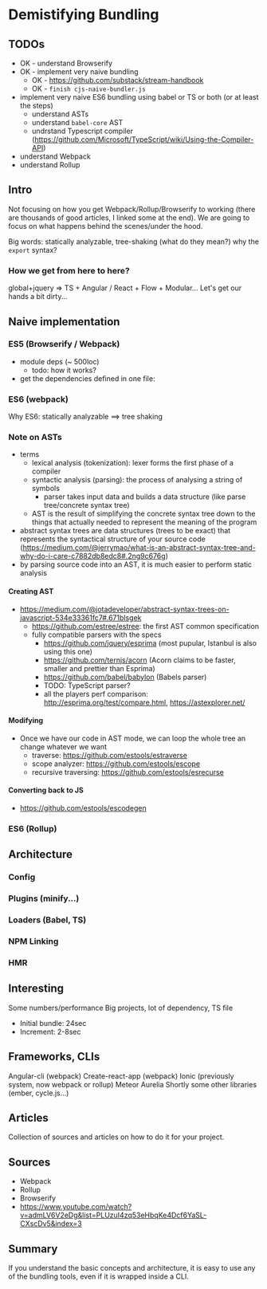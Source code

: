 # Demistifying Bundling

## TODOs
* OK - understand Browserify
* OK - implement very naive bundling
    * OK - https://github.com/substack/stream-handbook
    * OK - `finish cjs-naive-bundler.js`
* implement very naive ES6 bundling using babel or TS or both (or at least the steps)
    * understand ASTs
    * understand `babel-core` AST
    * undrstand Typescript compiler (https://github.com/Microsoft/TypeScript/wiki/Using-the-Compiler-API)
* understand Webpack
* understand Rollup

## Intro
Not focusing on how you get Webpack/Rollup/Browserify to working (there are thousands of good articles, I linked some at the end).
We are going to focus on what happens behind the scenes/under the hood.

Big words: statically analyzable, tree-shaking (what do they mean?) why the `export` syntax?

### How we get from here to here?
global+jquery => TS + Angular / React + Flow + Modular...
Let's get our hands a bit dirty...

## Naive implementation

### ES5 (Browserify / Webpack)
* module deps (~ 500loc)
    * todo: how it works?
* get the dependencies defined in one file: 

### ES6 (webpack)
Why ES6: statically analyzable ==> tree shaking

### Note on ASTs
* terms
    * lexical analysis (tokenization): lexer forms the first phase of a compiler
    * syntactic analysis (parsing): the process of analysing a string of symbols
        * parser takes input data and builds a data structure (like parse tree/concrete syntax tree)
    * AST is the result of simplifying the concrete syntax tree down to the things that actually needed to represent the meaning of the program
* abstract syntax trees are data structures (trees to be exact) that represents the syntactical structure of your source code (https://medium.com/@jerrymao/what-is-an-abstract-syntax-tree-and-why-do-i-care-c7882db8edc8#.2ng9c676g)
* by parsing source code into an AST, it is much easier to perform static analysis

#### Creating AST
* https://medium.com/@jotadeveloper/abstract-syntax-trees-on-javascript-534e33361fc7#.671blsgek
    * https://github.com/estree/estree: the first AST common specification
    * fully compatible parsers with the specs 
        * https://github.com/jquery/esprima (most pupular, Istanbul is also using this one)
        * https://github.com/ternjs/acorn (Acorn claims to be faster, smaller and prettier than Esprima)
        * https://github.com/babel/babylon (Babels parser)
        * TODO: TypeScript parser?
        * all the players perf comparison: http://esprima.org/test/compare.html, https://astexplorer.net/

#### Modifying
* Once we have our code in AST mode, we can loop the whole tree an change whatever we want
    * traverse: https://github.com/estools/estraverse
    * scope analyzer: https://github.com/estools/escope
    * recursive traversing: https://github.com/estools/esrecurse

#### Converting back to JS
* https://github.com/estools/escodegen

### ES6 (Rollup)

## Architecture

### Config

### Plugins (minify...)

### Loaders (Babel, TS)

### NPM Linking

### HMR

## Interesting
Some numbers/performance
Big projects, lot of dependency, TS file
* Initial bundle: 24sec
* Increment: 2-8sec

## Frameworks, CLIs
Angular-cli (webpack)
Create-react-app (webpack)
Ionic (previously system, now webpack or rollup)
Meteor
Aurelia
Shortly some other libraries (ember, cycle.js...)

## Articles
Collection of sources and articles on how to do it for your project.

## Sources
* Webpack
* Rollup
* Browserify
* https://www.youtube.com/watch?v=admLV6V2eDg&list=PLUzuI4zq53eHbqKe4Dcf6YaSL-CXscDv5&index=3

## Summary
If you understand the basic concepts and architecture, it is easy to use any of the bundling tools, even if it is wrapped inside a CLI.